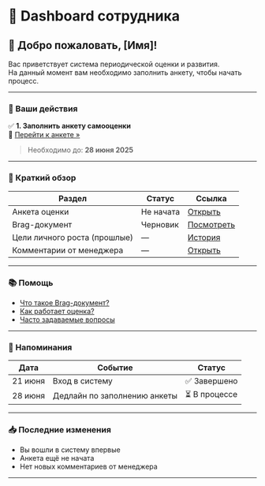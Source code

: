 # 🧭 Dashboard сотрудника

## 👋 Добро пожаловать, [Имя]!

Вас приветствует система периодической оценки и развития.  
На данный момент вам необходимо заполнить анкету, чтобы начать процесс.

---

### 📌 Ваши действия

✅ **1. Заполнить анкету самооценки**  
🔔 [Перейти к анкете »](self-review-form.md)  
> Необходимо до: **28 июня 2025**

---

### 🧾 Краткий обзор

| Раздел                         | Статус     | Ссылка                |
|-------------------------------|------------|-----------------------|
| Анкета оценки                 | Не начата  | [Открыть](self-review-form.md)       |
| Brag-документ                 | Черновик   | [Посмотреть](Prototype/brag-doc.md)           |
| Цели личного роста (прошлые)  | —          | [История](goals-history.md)         |
| Комментарии от менеджера      | —          | [Открыть](feedback-manager.md)      |

---

### 📚 Помощь

- [Что такое Brag-документ?](brag-guide.md)
- [Как работает оценка?](assessment-process.md)
- [Часто задаваемые вопросы](faq.md)

---

### 🔔 Напоминания

| Дата         | Событие                         | Статус     |
|--------------|----------------------------------|------------|
| 21 июня      | Вход в систему                   | ✅ Завершено |
| 28 июня      | Дедлайн по заполнению анкеты     | ⏳ В процессе |

---

### 📥 Последние изменения

- Вы вошли в систему впервые  
- Анкета ещё не начата  
- Нет новых комментариев от менеджера

---

